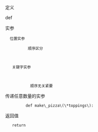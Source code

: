 定义

def

实参

```
  位置实参 

          顺序区分



   关键字实参



           顺序无关紧要
```

传递任意数量的实参 

             def make\_pizza\(\*toppings\): 

 

返回值

```
   return  
```

